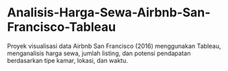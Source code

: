 # Analisis-Harga-Sewa-Airbnb-San-Francisco-Tableau
Proyek visualisasi data Airbnb San Francisco (2016) menggunakan Tableau, menganalisis harga sewa, jumlah listing, dan potensi pendapatan berdasarkan tipe kamar, lokasi, dan waktu.

